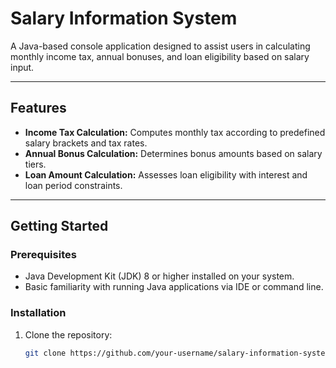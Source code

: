 # Salary Information System

A Java-based console application designed to assist users in calculating monthly income tax, annual bonuses, and loan eligibility based on salary input.

---

## Features

- **Income Tax Calculation:** Computes monthly tax according to predefined salary brackets and tax rates.
- **Annual Bonus Calculation:** Determines bonus amounts based on salary tiers.
- **Loan Amount Calculation:** Assesses loan eligibility with interest and loan period constraints.

---

## Getting Started

### Prerequisites

- Java Development Kit (JDK) 8 or higher installed on your system.
- Basic familiarity with running Java applications via IDE or command line.

### Installation

1. Clone the repository:
   ```bash
   git clone https://github.com/your-username/salary-information-system.git
